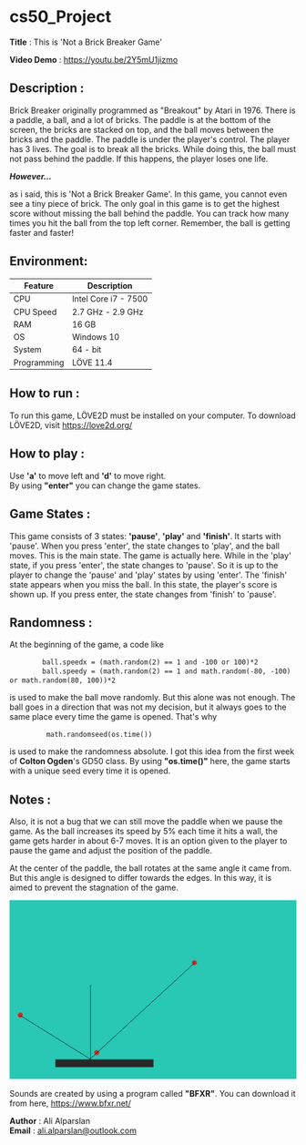 # cs50_Project

**Title**       : This is 'Not a Brick Breaker Game'

**Video Demo**  : https://youtu.be/2Y5mU1jizmo

## Description :
Brick Breaker originally programmed as "Breakout" by Atari in 1976.
There is a paddle, a ball, and a lot of bricks.
The paddle is at the bottom of the screen, the bricks are stacked on top, and the ball moves between the bricks and the paddle.
The paddle is under the player's control. The player has 3 lives. The goal is to break all the bricks. 
While doing this, the ball must not pass behind the paddle. If this happens, the player loses one life.

***However...***

as i said, this is 'Not a Brick Breaker Game'. In this game, you cannot even see a tiny piece of brick. 
The only goal in this game is to get the highest score without missing the ball behind the paddle. 
You can track how many times you hit the ball from the top left corner. Remember, the ball is getting faster and faster!

## Environment:

| Feature       | Description 			|
| -----------   | ----------- 			|
| CPU           | Intel Core i7 - 7500 	|
| CPU Speed     | 2.7 GHz - 2.9 GHz     |
| RAM 			| 16 GB					|
| OS			| Windows 10			|
| System 		| 64 - bit 				|
| Programming	| LÖVE 11.4  			|

## How to run  :
To run this game, LÖVE2D must be installed on your computer. To download LÖVE2D, visit https://love2d.org/

## How to play :
Use **'a'** to move left and **'d'** to move right.             
By using **"enter"** you can change the game states.
  
## Game States :
This game consists of 3 states: **'pause'**, **'play'** and **'finish'**.
It starts with 'pause'. When you press 'enter', the state changes to 'play', and the ball moves. This is the main state. The game is actually here.
While in the 'play' state, if you press 'enter', the state changes to 'pause'. So it is up to the player to change the 'pause' and 'play' states by using 'enter'.
The 'finish' state appears when you miss the ball. In this state, the player's score is shown up.
If you press enter, the state changes from 'finish' to 'pause'.

## Randomness    :
At the beginning of the game, a code like
  
            ball.speedx = (math.random(2) == 1 and -100 or 100)*2                                   
            ball.speedy = (math.random(2) == 1 and math.random(-80, -100) or math.random(80, 100))*2
  
is used to make the ball move randomly. But this alone was not enough. The ball goes in a direction that was not my decision, but it always goes to the same place every time the game is opened. That's why 

             math.randomseed(os.time())

is used to make the randomness absolute. I got this idea from the first week of **Colton Ogden**'s GD50 class. By using **"os.time()"** here, the game starts with a unique seed every time it is opened.
  
  
## Notes        :
Also, it is not a bug that we can still move the paddle when we pause the game. 
As the ball increases its speed by 5% each time it hits a wall, the game gets harder in about 6-7 moves. 
It is an option given to the player to pause the game and adjust the position of the paddle.

At the center of the paddle, the ball rotates at the same angle it came from. But this angle is designed to differ towards the edges. 
In this way, it is aimed to prevent the stagnation of the game.     

![angle.bmp](https://github.com/donchokella/cs50_Project/blob/master/test/angle.bmp)

Sounds are created by using a program called **"BFXR"**. You can download it from here, https://www.bfxr.net/

**Author**      : Ali Alparslan                 
**Email**       : ali.alparslan@outlook.com
